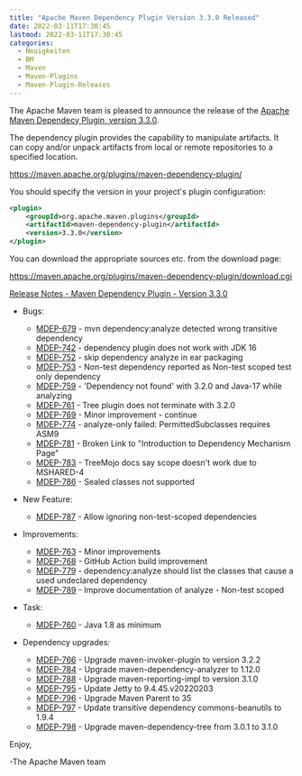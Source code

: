 ```yaml
---
title: "Apache Maven Dependency Plugin Version 3.3.0 Released"
date: 2022-03-11T17:30:45
lastmod: 2022-03-11T17:30:45
categories:
  - Neuigkeiten
  - BM
  - Maven
  - Maven-Plugins
  - Maven-Plugin-Releases
---
```

The Apache Maven team is pleased to announce the release of the 
[Apache Maven Dependecy Plugin, version 3.3.0](https://maven.apache.org/plugins/maven-dependency-plugin/).

The dependency plugin provides the capability to manipulate artifacts. It
can copy and/or unpack artifacts from local or remote repositories to a
specified location.

https://maven.apache.org/plugins/maven-dependency-plugin/

You should specify the version in your project's plugin configuration:

```xml
<plugin>
    <groupId>org.apache.maven.plugins</groupId>
    <artifactId>maven-dependency-plugin</artifactId>
    <version>3.3.0</version>
</plugin>
``` 

You can download the appropriate sources etc. from the download page:

https://maven.apache.org/plugins/maven-dependency-plugin/download.cgi


<!-- more -->

[Release Notes - Maven Dependency Plugin - Version 3.3.0](https://issues.apache.org/jira/secure/ReleaseNote.jspa?version=12340588&styleName=Text&projectId=12317227)


* Bugs:
  * [MDEP-679](https://issues.apache.org/jira/browse/MDEP-679) - mvn dependency:analyze detected wrong transitive dependency
  * [MDEP-742](https://issues.apache.org/jira/browse/MDEP-742) - dependency plugin does not work with JDK 16
  * [MDEP-752](https://issues.apache.org/jira/browse/MDEP-752) - skip dependency analyze in ear packaging
  * [MDEP-753](https://issues.apache.org/jira/browse/MDEP-753) - Non-test dependency reported as Non-test scoped test only dependency
  * [MDEP-759](https://issues.apache.org/jira/browse/MDEP-759) - 'Dependency not found' with 3.2.0 and Java-17 while analyzing
  * [MDEP-761](https://issues.apache.org/jira/browse/MDEP-761) - Tree plugin does not terminate with 3.2.0
  * [MDEP-769](https://issues.apache.org/jira/browse/MDEP-769) - Minor improvement - continue
  * [MDEP-774](https://issues.apache.org/jira/browse/MDEP-774) - analyze-only failed: PermittedSubclasses requires ASM9
  * [MDEP-781](https://issues.apache.org/jira/browse/MDEP-781) - Broken Link to "Introduction to Dependency Mechanism Page"
  * [MDEP-783](https://issues.apache.org/jira/browse/MDEP-783) - TreeMojo docs say scope doesn't work due to MSHARED-4
  * [MDEP-786](https://issues.apache.org/jira/browse/MDEP-786) - Sealed classes not supported

* New Feature:
  * [MDEP-787](https://issues.apache.org/jira/browse/MDEP-787) - Allow ignoring non-test-scoped dependencies

* Improvements:
  * [MDEP-763](https://issues.apache.org/jira/browse/MDEP-763) - Minor improvements
  * [MDEP-768](https://issues.apache.org/jira/browse/MDEP-768) - GitHub Action build improvement
  * [MDEP-779](https://issues.apache.org/jira/browse/MDEP-779) - dependency:analyze should list the classes that cause a used undeclared dependency
  * [MDEP-789](https://issues.apache.org/jira/browse/MDEP-789) - Improve documentation of analyze - Non-test scoped

* Task:
  * [MDEP-760](https://issues.apache.org/jira/browse/MDEP-760) - Java 1.8 as minimum

* Dependency upgrades:
  * [MDEP-766](https://issues.apache.org/jira/browse/MDEP-766) - Upgrade maven-invoker-plugin to version 3.2.2
  * [MDEP-784](https://issues.apache.org/jira/browse/MDEP-784) - Upgrade maven-dependency-analyzer to 1.12.0
  * [MDEP-788](https://issues.apache.org/jira/browse/MDEP-788) - Upgrade maven-reporting-impl to version 3.1.0
  * [MDEP-795](https://issues.apache.org/jira/browse/MDEP-795) - Update Jetty to 9.4.45.v20220203
  * [MDEP-796](https://issues.apache.org/jira/browse/MDEP-796) - Upgrade Maven Parent to 35
  * [MDEP-797](https://issues.apache.org/jira/browse/MDEP-797) - Update transitive dependency commons-beanutils to 1.9.4
  * [MDEP-798](https://issues.apache.org/jira/browse/MDEP-798) - Upgrade maven-dependency-tree from 3.0.1 to 3.1.0

Enjoy,

-The Apache Maven team
